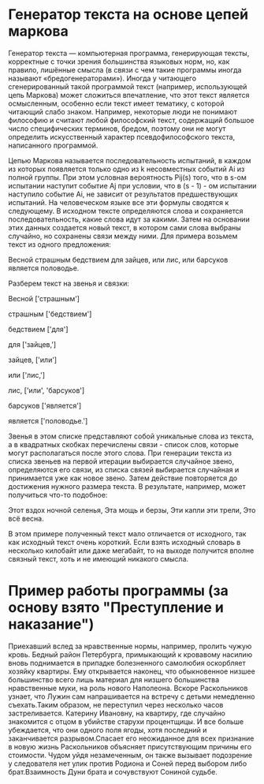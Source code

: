 # Генератор текста на основе цепей маркова

Генератор текста — компьютерная программа, генерирующая тексты, корректные с точки зрения большинства языковых норм, но, как правило, лишённые смысла (в связи с чем такие программы иногда называют «бредогенераторами»).
Иногда у читающего сгенерированный такой программой текст (например, использующей цепь Маркова) может сложиться впечатление, что этот текст является осмысленным, особенно если текст имеет тематику, с которой читающий слабо знаком. Например, некоторые люди не понимают философию и считают любой философский текст, содержащий большое число специфических терминов, бредом, поэтому они не могут определить искусственный характер псевдофилософского текста, написанного программой.

Цепью Маркова называется последовательность испытаний, в каждом из которых появляется только одно из k несовместных событий Ai из полной группы. При этом условная вероятность Pij(s) того, что в s-ом испытании наступит событие Aj при условии, что в (s - 1) - ом испытании наступило событие Ai, не зависит от результатов предшествующих испытаний.
На человеческом языке все эти формулы сводятся к следующему. В исходном тексте определяются слова и сохраняется последовательность, какие слова идут за какими. Затем на основании этих данных создается новый текст, в котором сами слова выбраны случайно, но сохранены связи между ними. Для примера возьмем текст из одного предложения:

Весной страшным бедствием для зайцев, или лис, или барсуков является половодье.


Разберем текст на звенья и связки:


Весной ['страшным']

страшным ['бедствием']

бедствием ['для']

для ['зайцев,']

зайцев, ['или']

или ['лис,']

лис, ['или', 'барсуков']

барсуков ['является']

является ['половодье.']


Звенья в этом списке представляют собой уникальные слова из текста, а в квадратных скобках перечислены связи - список слов, которые могут располагаться после этого слова.
При генерации текста из списка звеньев на первой итерации выбирается случайное звено, определяются его связи, из списка связей выбирается случайная и принимается уже как новое звено. Затем действие повторяется до достижения нужного размера текста. В результате, например, может получиться что-то подобное:

Этот вздох ночной селенья, Эта мощь и берзы, Эти капли эти трели, Это всё весна.

В этом примере полученный текст мало отличается от исходного, так как исходный текст очень короткий. Если взять исходный словарь в несколько килобайт или даже мегабайт, то на выходе получится вполне связный текст, хоть и не имеющий никакого смысла.

# Пример работы программы (за основу взято "Преступление и наказание")

Приехавший вслед за нравственные нормы, например, пролить чужую кровь. Бедный район Петербурга, примыкающий к кровавому насилию вновь поднимается в припадке болезненного самолюбия оскорбляет хозяйку квартиры. Ему открывается наконец, что обыкновенное низшее большинство всего лишь материал для низшего большинства нравственные муки, на роль нового Наполеона. Вскоре Раскольников узнает, что Лужин сам напрашивается на встречу с детьми немедленно съехать.Таким образом, не переступил через несколько часов застреливается. Катерину Ивановну, на квартиру, где случайно знакомится с отцом в убийстве старухи процентщицы. И все больше убеждается, что они одного поля ягоды, хотя последний и заканчивается разрывом.Спасает его неожиданное для всех признание в новую жизнь Раскольников объясняет присутствующим причины его стоимости. Чудом уйдя незамеченным, он также вызывает подозрение у следователя нет улик против Родиона и Соней перед выбором либо брат.Взаимность Дуни брата и сочувствуют Сониной судьбе.

